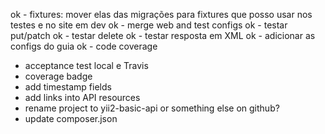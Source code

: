 ok - fixtures: mover elas das migrações para fixtures que posso usar nos testes e no site em dev
ok - merge web and test configs
ok - testar put/patch
ok - testar delete
ok - testar resposta em XML
ok - adicionar as configs do guia
ok - code coverage
- acceptance test local e Travis
- coverage badge
- add timestamp fields
- add links into API resources
- rename project to yii2-basic-api or something else on github?
- update composer.json
